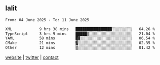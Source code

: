 ## lalit

<!--START_SECTION:waka-->

```txt
From: 04 June 2025 - To: 11 June 2025

XML            9 hrs 38 mins   ████████████████░░░░░░░░░   64.26 %
TypeScript     3 hrs 9 mins    █████▒░░░░░░░░░░░░░░░░░░░   21.04 %
YAML           58 mins         █▓░░░░░░░░░░░░░░░░░░░░░░░   06.54 %
CMake          21 mins         ▓░░░░░░░░░░░░░░░░░░░░░░░░   02.35 %
Other          12 mins         ▒░░░░░░░░░░░░░░░░░░░░░░░░   01.42 %
```

<!--END_SECTION:waka-->

[website](https://lalit.sh) | [twitter](https://x.com/@lalitcodes) | [contact](https://lalit.sh/contact)
